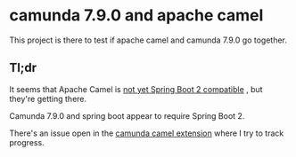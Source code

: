 camunda 7.9.0 and apache camel
==============================

This project is there to test if apache camel and camunda 7.9.0 go together.

Tl;dr
-----

It seems that Apache Camel is [not yet Spring Boot 2 compatible](https://issues.apache.org/jira/browse/CAMEL-12423) , but
they're getting there.

Camunda 7.9.0 and spring boot appear to require Spring Boot 2.

There's an issue open in the [camunda camel extension](https://github.com/camunda/camunda-bpm-camel/issues/43) where I try to track progress.